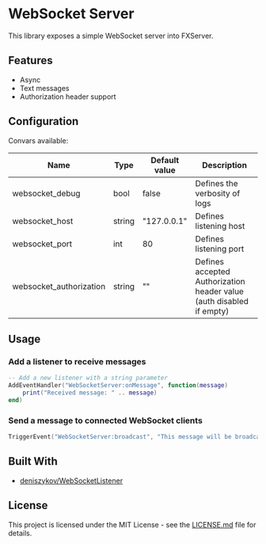 # WebSocket Server

This library exposes a simple WebSocket server into FXServer.

## Features

* Async
* Text messages
* Authorization header support

## Configuration

Convars available:

| Name                    	| Type   	| Default value 	| Description                                                 	|
|-------------------------	|--------	|---------------	|-------------------------------------------------------------	|
| websocket_debug         	| bool   	| false         	| Defines the verbosity of logs                               	|
| websocket_host          	| string 	| "127.0.0.1"   	| Defines listening host                                      	|
| websocket_port          	| int    	| 80            	| Defines listening port                                      	|
| websocket_authorization 	| string 	| ""            	| Defines accepted Authorization header value (auth disabled if empty) 	|

## Usage

### Add a listener to receive messages

```lua
-- Add a new listener with a string parameter
AddEventHandler("WebSocketServer:onMessage", function(message)
    print("Received message: " .. message)
end)
```

### Send a message to connected WebSocket clients

```lua
TriggerEvent("WebSocketServer:broadcast", "This message will be broadcasted to all connected webSocket clients.");
```

## Built With

* [deniszykov/WebSocketListener](https://github.com/deniszykov/WebSocketListener)

## License

This project is licensed under the MIT License - see the [LICENSE.md](LICENSE.md) file for details.
